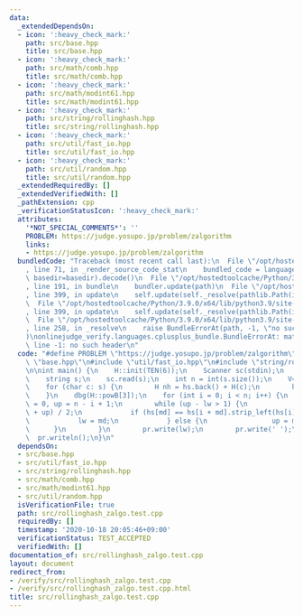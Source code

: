 ```yaml
---
data:
  _extendedDependsOn:
  - icon: ':heavy_check_mark:'
    path: src/base.hpp
    title: src/base.hpp
  - icon: ':heavy_check_mark:'
    path: src/math/comb.hpp
    title: src/math/comb.hpp
  - icon: ':heavy_check_mark:'
    path: src/math/modint61.hpp
    title: src/math/modint61.hpp
  - icon: ':heavy_check_mark:'
    path: src/string/rollinghash.hpp
    title: src/string/rollinghash.hpp
  - icon: ':heavy_check_mark:'
    path: src/util/fast_io.hpp
    title: src/util/fast_io.hpp
  - icon: ':heavy_check_mark:'
    path: src/util/random.hpp
    title: src/util/random.hpp
  _extendedRequiredBy: []
  _extendedVerifiedWith: []
  _pathExtension: cpp
  _verificationStatusIcon: ':heavy_check_mark:'
  attributes:
    '*NOT_SPECIAL_COMMENTS*': ''
    PROBLEM: https://judge.yosupo.jp/problem/zalgorithm
    links:
    - https://judge.yosupo.jp/problem/zalgorithm
  bundledCode: "Traceback (most recent call last):\n  File \"/opt/hostedtoolcache/Python/3.9.0/x64/lib/python3.9/site-packages/onlinejudge_verify/documentation/build.py\"\
    , line 71, in _render_source_code_stat\n    bundled_code = language.bundle(stat.path,\
    \ basedir=basedir).decode()\n  File \"/opt/hostedtoolcache/Python/3.9.0/x64/lib/python3.9/site-packages/onlinejudge_verify/languages/cplusplus.py\"\
    , line 191, in bundle\n    bundler.update(path)\n  File \"/opt/hostedtoolcache/Python/3.9.0/x64/lib/python3.9/site-packages/onlinejudge_verify/languages/cplusplus_bundle.py\"\
    , line 399, in update\n    self.update(self._resolve(pathlib.Path(included), included_from=path))\n\
    \  File \"/opt/hostedtoolcache/Python/3.9.0/x64/lib/python3.9/site-packages/onlinejudge_verify/languages/cplusplus_bundle.py\"\
    , line 399, in update\n    self.update(self._resolve(pathlib.Path(included), included_from=path))\n\
    \  File \"/opt/hostedtoolcache/Python/3.9.0/x64/lib/python3.9/site-packages/onlinejudge_verify/languages/cplusplus_bundle.py\"\
    , line 258, in _resolve\n    raise BundleErrorAt(path, -1, \"no such header\"\
    )\nonlinejudge_verify.languages.cplusplus_bundle.BundleErrorAt: math/comb.hpp:\
    \ line -1: no such header\n"
  code: "#define PROBLEM \"https://judge.yosupo.jp/problem/zalgorithm\"\n\n#include\
    \ \"base.hpp\"\n#include \"util/fast_io.hpp\"\n#include \"string/rollinghash.hpp\"\
    \n\nint main() {\n    H::init(TEN(6));\n    Scanner sc(stdin);\n    Printer pr(stdout);\n\
    \    string s;\n    sc.read(s);\n    int n = int(s.size());\n    V<H> hs = {H()};\n\
    \    for (char c: s) {\n        H nh = hs.back() + H(c);\n        hs.push_back(nh);\n\
    \    }\n    dbg(H::powB[3]);\n    for (int i = 0; i < n; i++) {\n        int lw\
    \ = 0, up = n - i + 1;\n        while (up - lw > 1) {\n            int md = (lw\
    \ + up) / 2;\n            if (hs[md] == hs[i + md].strip_left(hs[i])) {\n    \
    \            lw = md;\n            } else {\n                up = md;\n      \
    \      }\n        }\n        pr.write(lw);\n        pr.write(' ');\n    }\n  \
    \  pr.writeln();\n}\n"
  dependsOn:
  - src/base.hpp
  - src/util/fast_io.hpp
  - src/string/rollinghash.hpp
  - src/math/comb.hpp
  - src/math/modint61.hpp
  - src/util/random.hpp
  isVerificationFile: true
  path: src/rollinghash_zalgo.test.cpp
  requiredBy: []
  timestamp: '2020-10-18 20:05:46+09:00'
  verificationStatus: TEST_ACCEPTED
  verifiedWith: []
documentation_of: src/rollinghash_zalgo.test.cpp
layout: document
redirect_from:
- /verify/src/rollinghash_zalgo.test.cpp
- /verify/src/rollinghash_zalgo.test.cpp.html
title: src/rollinghash_zalgo.test.cpp
---
```

